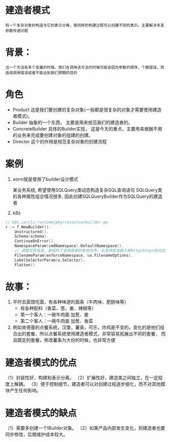 # 建造者模式
	将一个复杂对象的构造与它的表示分离，使同样的构建过程可以创建不同的表示。主要解决多变参数传递问题
# 背景：
	当一个方法有多个变量的时候，我们在调用该方法的时候可能会因为参数的顺序、个数错误，而造成调用错误或者不能达到我们预期的目的

# 角色
- Product 这是我们要创建的复杂对象(一般都是很复杂的对象才需要使用建造者模式)。
- Builder 抽象的一个东西， 主要是用来规范我们的建造者的。
- ConcreteBuilder 具体的Builder实现， 这是今天的重点，主要用来根据不用的业务来完成要创建对象的组建的创建。
- Director 这个的作用是规范复杂对象的创建流程

# 案例
1. xorm就是使用了builder设计模式

    某业务系统, 希望使用SQLQuery类动态构造复杂SQL查询语句
    SQLQuery类的各种属性组合情况很多, 因此创建SQLQueryBuilder作为SQLQuery的建造者
2. k8s
```go
// k8s.io/cli-runtime/pkg/resource/builder.go
r := f.NewBuilder().
    Unstructured().
    Schema(schema).
    ContinueOnError().
    NamespaceParam(cmdNamespace).DefaultNamespace().
    // 读取文件信息，发现除了支持简单的本地文件，也支持标准输入和http/https协议访问的文件
    FilenameParam(enforceNamespace, &o.FilenameOptions).
    LabelSelectorParam(o.Selector).
    Flatten()
```

# 故事：
1. 平时去面馆吃面，有各种味道的面条（牛肉味、肥肠味等）
   - 有各种配料（香菜、葱、姜、辣椒等）
   - 第一个客人：一碗牛肉面 加葱、姜
   - 第二个客人：一碗牛肉面 加葱、香菜
2. 例如肯德基的点餐系统，汉堡，薯条，可乐，炸鸡是不变的，变化的是他们组合出的套餐，所以点餐系统使用建造者模式，非常容易拓展出不同的套餐，
    而且既定的套餐，修改薯条为大份的时候，也非常方便

# 建造者模式的优点
（1）封装性好，构建和表示分离。
（2）扩展性好，建造类之间独立，在一定程度上解耦。
（3）便于控制细节，建造者可以对创建过程逐步细化，而不对其他模块产生任何影响。
# 建造者模式的缺点
（1）需要多创建一个IBuilder对象。
（2）如果产品内部发生变化，则建造者也要同步修改，后期维护成本较大。

